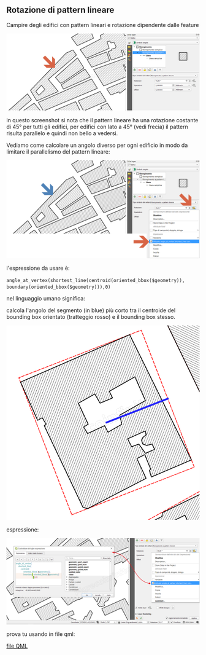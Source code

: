 ## Rotazione di pattern lineare

Campire degli edifici con pattern lineari e rotazione dipendente dalle feature

![screen](/img/esempi/rotazione_pattern_lineare/rotaz_01.png)

in questo screenshot si nota che il pattern lineare ha una rotazione costante di 45° per tutti gli edifici, per edifici con lato a 45° (vedi frecia) il pattern risulta parallelo e quindi non bello a vedersi.

Vediamo come calcolare un angolo diverso per ogni edificio in modo da limitare il parallelismo del pattern lineare:

![screen](/img/esempi/rotazione_pattern_lineare/rotaz_02.png)

l'espressione da usare è:

`angle_at_vertex(shortest_line(centroid(oriented_bbox($geometry)), boundary(oriented_bbox($geometry))),0)`

nel linguaggio umano significa:

calcola l'angolo del segmento (in blue) più corto tra il centroide del bounding box orientato (tratteggio rosso) e il bounding box stesso.

![screen](/img/esempi/rotazione_pattern_lineare/rotaz_04.png)

espressione:

![screen](/img/esempi/rotazione_pattern_lineare/rotaz_03.png)

prova tu usando in file qml:

[file QML](https://github.com/gbvitrano/HfcQGIS/raw/master/prova_tu/rotazione_pattern_lineare.zip)



